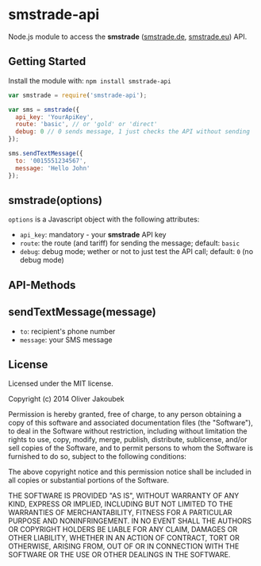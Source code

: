 # smstrade-api

Node.js module to access the **smstrade** ([smstrade.de](http://www.smstrade.de/), [smstrade.eu](http://www.smstrade.eu/)) API.

## Getting Started

Install the module with: `npm install smstrade-api`

```javascript
var smstrade = require('smstrade-api');

var sms = smstrade({
  api_key: 'YourApiKey',
  route: 'basic', // or 'gold' or 'direct'
  debug: 0 // 0 sends message, 1 just checks the API without sending
});

sms.sendTextMessage({
  to: '0015551234567',
  message: 'Hello John'
});
```

## smstrade(options)

`options` is a Javascript object with the following attributes:

- `api_key`: mandatory - your **smstrade** API key
- `route`: the route (and tariff) for sending the message; default: `basic`
- `debug`: debug mode; wether or not to just test the API call; default: `0` (no debug mode)

## API-Methods

## sendTextMessage(message)

- `to`: recipient's phone number
- `message`: your SMS message

## License

Licensed under the MIT license.

Copyright (c) 2014 Oliver Jakoubek

Permission is hereby granted, free of charge, to any person obtaining a copy
of this software and associated documentation files (the "Software"), to deal
in the Software without restriction, including without limitation the rights
to use, copy, modify, merge, publish, distribute, sublicense, and/or sell
copies of the Software, and to permit persons to whom the Software is
furnished to do so, subject to the following conditions:

The above copyright notice and this permission notice shall be included in all
copies or substantial portions of the Software.

THE SOFTWARE IS PROVIDED "AS IS", WITHOUT WARRANTY OF ANY KIND, EXPRESS OR
IMPLIED, INCLUDING BUT NOT LIMITED TO THE WARRANTIES OF MERCHANTABILITY,
FITNESS FOR A PARTICULAR PURPOSE AND NONINFRINGEMENT. IN NO EVENT SHALL THE
AUTHORS OR COPYRIGHT HOLDERS BE LIABLE FOR ANY CLAIM, DAMAGES OR OTHER
LIABILITY, WHETHER IN AN ACTION OF CONTRACT, TORT OR OTHERWISE, ARISING FROM,
OUT OF OR IN CONNECTION WITH THE SOFTWARE OR THE USE OR OTHER DEALINGS IN THE
SOFTWARE.
